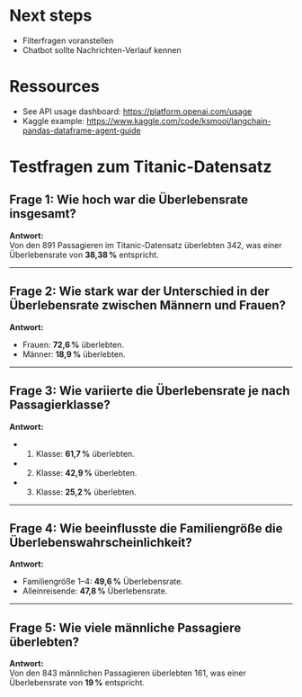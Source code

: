 # Next steps
- Filterfragen voranstellen
- Chatbot sollte Nachrichten-Verlauf kennen

# Ressources
- See API usage dashboard: https://platform.openai.com/usage
- Kaggle example: https://www.kaggle.com/code/ksmooi/langchain-pandas-dataframe-agent-guide

# Testfragen zum Titanic-Datensatz

## Frage 1: Wie hoch war die Überlebensrate insgesamt?
**Antwort:**  
Von den 891 Passagieren im Titanic-Datensatz überlebten 342, was einer Überlebensrate von **38,38 %** entspricht.

---

## Frage 2: Wie stark war der Unterschied in der Überlebensrate zwischen Männern und Frauen?
**Antwort:**  
- Frauen: **72,6 %** überlebten.
- Männer: **18,9 %** überlebten.

---

## Frage 3: Wie variierte die Überlebensrate je nach Passagierklasse?
**Antwort:**  
- 1. Klasse: **61,7 %** überlebten.
- 2. Klasse: **42,9 %** überlebten.
- 3. Klasse: **25,2 %** überlebten.

---

## Frage 4: Wie beeinflusste die Familiengröße die Überlebenswahrscheinlichkeit?
**Antwort:**  
- Familiengröße 1–4: **49,6 %** Überlebensrate.
- Alleinreisende: **47,8 %** Überlebensrate.

---

## Frage 5: Wie viele männliche Passagiere überlebten?
**Antwort:**  
Von den 843 männlichen Passagieren überlebten 161, was einer Überlebensrate von **19 %** entspricht.
